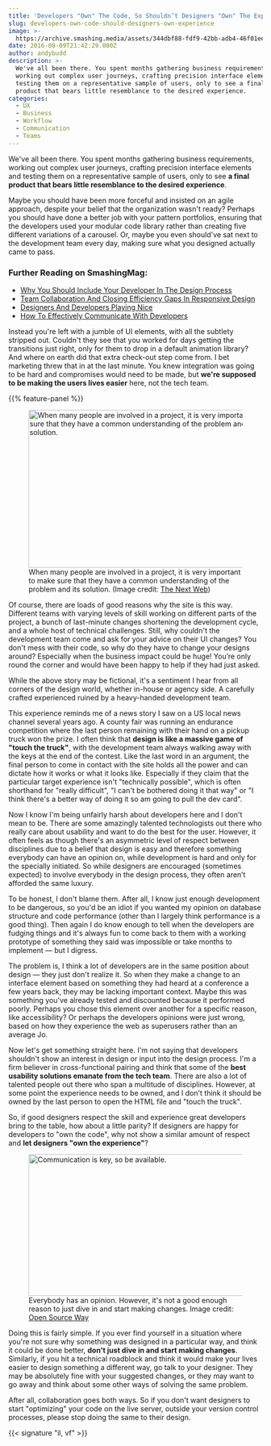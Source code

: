 ```yaml
---
title: 'Developers "Own" The Code, So Shouldn’t Designers "Own" The Experience?'
slug: developers-own-code-should-designers-own-experience
image: >-
  https://archive.smashing.media/assets/344dbf88-fdf9-42bb-adb4-46f01eedd629/649b25df-4b73-4b4b-b4dc-b78e3d4cfad1/conference-notes-opt.jpg
date: 2016-08-09T21:42:29.000Z
author: andybudd
description: >-
  We've all been there. You spent months gathering business requirements,
  working out complex user journeys, crafting precision interface elements and
  testing them on a representative sample of users, only to see a final
  product that bears little resemblance to the desired experience.
categories:
  - UX
  - Business
  - Workflow
  - Communication
  - Teams
---
```

We've all been there. You spent months gathering business requirements, working out complex user journeys, crafting precision interface elements and testing them on a representative sample of users, only to see <strong>a final product that bears little resemblance to the desired experience</strong>.

Maybe you should have been more forceful and insisted on an agile approach, despite your belief that the organization wasn't ready? Perhaps you should have done a better job with your pattern portfolios, ensuring that the developers used your modular code library rather than creating five different variations of a carousel. Or, maybe you even should've sat next to the development team every day, making sure what you designed actually came to pass.</p>

### <span class="rh">Further Reading</span> on SmashingMag:

*   [Why You Should Include Your Developer In The Design Process](https://www.smashingmagazine.com/2014/11/why-you-should-include-your-developer-in-the-design-process/)
*   [Team Collaboration And Closing Efficiency Gaps In Responsive Design](https://www.smashingmagazine.com/2014/05/team-collaboration-closing-efficiency-gaps-responsive-design/)
*   [Designers And Developers Playing Nice](https://www.smashingmagazine.com/2011/05/two-cats-in-a-sack-designer-developer-discord/)
*   [How To Effectively Communicate With Developers](https://www.smashingmagazine.com/2009/08/how-to-effectively-communicate-with-developers/)

Instead you're left with a jumble of UI elements, with all the subtlety stripped out. Couldn't they see that you worked for days getting the transitions just right, only for them to drop in a default animation library? And where on earth did that extra check-out step come from. I bet marketing threw that in at the last minute. You knew integration was going to be hard and compromises would need to be made, but <strong>we're supposed to be making the users lives easier</strong> here, not the tech team.

{{% feature-panel %}}

<figure><a href="https://www.flickr.com/photos/thenextweb/5664545340/"><img loading="lazy" decoding="async" src="https://archive.smashing.media/assets/344dbf88-fdf9-42bb-adb4-46f01eedd629/d28db031-0d05-4b13-bc17-8013a792eec5/conference-notes-opt.jpg" alt="When many people are involved in a project, it is very important to make sure that they have a common understanding of the problem and its solution." width="500" height="313" /></a><figcaption>When many people are involved in a project, it is very important to make sure that they have a common understanding of the problem and its solution. (Image credit: <a href="https://www.flickr.com/photos/thenextweb/5664545340/">The Next Web</a>)</figcaption></figure>

Of course, there are loads of good reasons why the site is this way. Different teams with varying levels of skill working on different parts of the project, a bunch of last-minute changes shortening the development cycle, and a whole host of technical challenges. Still, why couldn't the development team come and ask for your advice on their UI changes? You don't mess with their code, so why do they have to change your designs around? Especially when the business impact could be huge! You’re only round the corner and would have been happy to help if they had just asked.

While the above story may be fictional, it's a sentiment I hear from all corners of the design world, whether in-house or agency side. A carefully crafted experienced ruined by a heavy-handed development team.

This experience reminds me of a news story I saw on a US local news channel several years ago. A county fair was running an endurance competition where the last person remaining with their hand on a pickup truck won the prize. I often think that <strong>design is like a massive game of "touch the truck"</strong>, with the development team always walking away with the keys at the end of the contest. Like the last word in an argument, the final person to come in contact with the site holds all the power and can dictate how it works or what it looks like. Especially if they claim that the particular target experience isn't "technically possible", which is often shorthand for "really difficult", "I can't be bothered doing it that way" or "I think there's a better way of doing it so am going to pull the dev card".

Now I know I'm being unfairly harsh about developers here and I don't mean to be. There are some amazingly talented technologists out there who really care about usability and want to do the best for the user. However, it often feels as though there's an asymmetric level of respect between disciplines due to a belief that design is easy and therefore something everybody can have an opinion on, while development is hard and only for the specially initiated. So while designers are encouraged (sometimes expected) to involve everybody in the design process, they often aren’t afforded the same luxury.

To be honest, I don't blame them. After all, I know just enough development to be dangerous, so you'd be an idiot if you wanted my opinion on database structure and code performance (other than I largely think performance is a good thing). Then again I do know enough to tell when the developers are fudging things and it's always fun to come back to them with a working prototype of something they said was impossible or take months to implement — but I digress.

The problem is, I think a lot of developers are in the same position about design — they just don't realize it. So when they make a change to an interface element based on something they had heard at a conference a few years back, they may be lacking important context. Maybe this was something you've already tested and discounted because it performed poorly. Perhaps you chose this element over another for a specific reason, like accessibility? Or perhaps the developers opinions were just wrong, based on how they experience the web as superusers rather than an average Jo.

Now let's get something straight here. I'm not saying that developers shouldn't show an interest in design or input into the design process. I'm a firm believer in cross-functional pairing and think that some of the <strong>best usability solutions emanate from the tech team</strong>. There are also a lot of talented people out there who span a multitude of disciplines. However, at some point the experience needs to be owned, and I don't think it should be owned by the last person to open the HTML file and "touch the truck".

So, if good designers respect the skill and experience great developers bring to the table, how about a little parity? If designers are happy for developers to "own the code", why not show a similar amount of respect and <strong>let designers "own the experience"</strong>?

<figure><a href="https://www.flickr.com/photos/opensourceway/4371000846"><img loading="lazy" decoding="async" src="https://archive.smashing.media/assets/344dbf88-fdf9-42bb-adb4-46f01eedd629/e0dee608-0f3c-44bf-8741-e785e0777055/conversations-screenshot.jpg" alt="Communication is key, so be available." width="500" height="281" /></a><figcaption>Everybody has an opinion. However, it's not a good enough reason to just dive in and start making changes. Image credit: <a href="https://www.flickr.com/photos/opensourceway/4371000846">Open Source Way</a></figcaption></figure>

Doing this is fairly simple. If you ever find yourself in a situation where you're not sure why something was designed in a particular way, and think it could be done better, <strong>don't just dive in and start making changes</strong>. Similarly, if you hit a technical roadblock and think it would make your lives easier to design something a different way, go talk to your designer. They may be absolutely fine with your suggested changes, or they may want to go away and think about some other ways of solving the same problem.

After all, collaboration goes both ways. So if you don't want designers to start "optimizing" your code on the live server, outside your version control processes, please stop doing the same to their design.

{{< signature "il, vf" >}}

